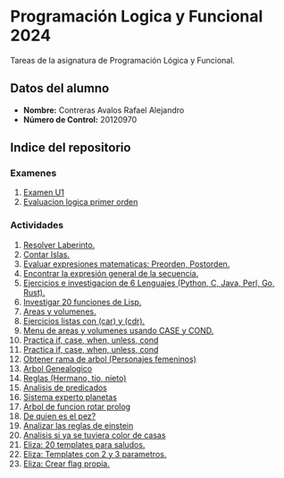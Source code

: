 # Programación Logica y Funcional 2024
Tareas de la asignatura de Programación Lógica y Funcional.

## Datos del alumno
- **Nombre:** Contreras Avalos Rafael Alejandro
- **Número de Control:** 20120970

## Indice del repositorio

### Examenes
1. [Examen U1](./Examen_Unidad_1//Examen.lsp)
2. [Evaluacion logica primer orden](./Evaluacion_logica_1er_orden//README.md)

### Actividades
1. [Resolver Laberinto.](./01-Resolver_Laberinto//README.md)
2. [Contar Islas.](./02-Contar_Islas//README.md)
3. [Evaluar expresiones matematicas: Preorden, Postorden.](./03-Expresiones_Matematicas_(Preorden,Postorden)/README.md)
4. [Encontrar la expresión general de la secuencia.](./04-Expresion_general_de_secuencias//README.md)
5. [Ejercicios e investigacion de 6 Lenguajes (Python, C, Java, Perl, Go, Rust).](./05-Ejercicios_6_Lenguajes(Python,C,Java,Perl,Go,Rust)//README.md)
6. [Investigar 20 funciones de Lisp.](./06_Funciones_De_Lisp//README.md)
7. [Areas y volumenes.](./07-Calcular_Areas_Y_Volumenes//README.md)
8. [Ejercicios listas con (car) y (cdr). ](./08-Ejercicios_Con_CAR_CDR//README.md)
9. [Menu de areas y volumenes usando CASE y COND. ](./09-Menu_areas_figuras//README.md)
10. [Practica if, case, when, unless, cond ](./10-Practica_if_case_when_unless_cond//README.md)
11. [Practica if, case, when, unless, cond ](./11-Recorrer_akinator_primer_nivel//README.md)
12. [Obtener rama de arbol (Personajes femeninos) ](./12-Imprimir_Rama_Personajes_Femeninos//README.md)
13. [Arbol Genealogico](./13-Arbol_genealogico//README.md)
14. [Reglas (Hermano, tio, nieto)](./14-Reglas_(Hermano,tio,nieto)//README.md)
15. [Analisis de predicados](./15-Analisis_predicados//README.md)
16. [Sistema experto planetas](./16-Sistema_experto_planetas//README.md)
17. [Arbol de funcion rotar prolog](./17-arbol_seguimiento_funcion_rotar//README.md)
18. [De quien es el pez?](./18-De_quien_es_el_pez//README.md)
19. [Analizar las reglas de einstein](./19-Analizar_reglas_einsteinpl//README.md)
20. [Analisis si ya se tuviera color de casas](./20-analisis_teniendo_orden_casas//README.md)
21. [Eliza: 20 templates para saludos.](./21-eliza_20_templates_saludo//README.md)
22. [Eliza: Templates con 2 y 3 parametros.](./22-eliza_templates_dos_y_tres_parametros//README.md)
23. [Eliza: Crear flag propia.](./23-eliza_flag_propia//README.md)

    
